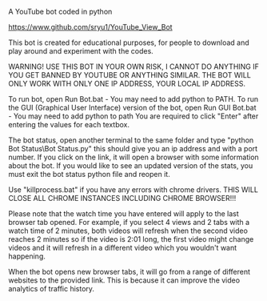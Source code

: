 A YouTube bot coded in python

https://www.github.com/sryu1/YouTube_View_Bot

This bot is created for educational purposes, for people to download and play around and experiment with the codes.

WARNING! USE THIS BOT IN YOUR OWN RISK, I CANNOT DO ANYTHING IF YOU GET BANNED BY YOUTUBE OR ANYTHING SIMILAR. THE BOT
WILL ONLY WORK WITH ONLY ONE IP ADDRESS, YOUR LOCAL IP ADDRESS.

To run bot, open Run Bot.bat - You may need to add python to PATH. 
To run the GUI (Graphical User Interface) version of the bot, open Run GUI Bot.bat - You may need to add python to path
You are required to click "Enter" after entering the values for each textbox.

The bot status, open another terminal to the same folder and type
"python Bot Status\Bot Status.py" this should give you an ip address and with a port number. If you click on the link,
it will open a browser with some information about the bot. If you would like to see an updated version of the stats,
you must exit the bot status python file and reopen it.

Use "killprocess.bat" if you have any errors with chrome drivers. THIS WILL CLOSE ALL CHROME INSTANCES INCLUDING CHROME
BROWSER!!!

Please note that the watch time you have entered will apply to the last browser tab opened. For example, if you select 4
views and 2 tabs with a watch time of 2 minutes, both videos will refresh when the second video reaches 2 minutes so if
the video is 2:01 long, the first video might change videos and it will refresh in a different video which you wouldn't
want happening.

When the bot opens new browser tabs, it will go from a range of different websites to the provided link. This is because
it can improve the video analytics of traffic history.
